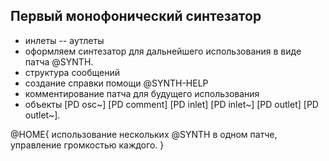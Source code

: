 ## Первый монофонический синтезатор

- инлеты -- аутлеты
- оформляем синтезатор для дальнейшего использования в виде патча @SYNTH.
- структура сообщений
- создание справки помощи @SYNTH-HELP
- комментирование патча для будущего использования
- объекты [PD osc~] [PD comment] [PD inlet] [PD inlet~] [PD outlet] [PD outlet~].

@HOME{
    использование нескольких @SYNTH в одном патче, управление громкостью каждого.
}
